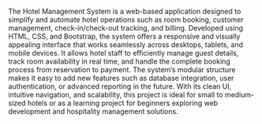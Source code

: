 The Hotel Management System is a web-based application designed to simplify and automate hotel operations such as room booking, customer management, check-in/check-out tracking, and billing. Developed using HTML, CSS, and Bootstrap, the system offers a responsive and visually appealing interface that works seamlessly across desktops, tablets, and mobile devices. It allows hotel staff to efficiently manage guest details, track room availability in real time, and handle the complete booking process from reservation to payment. The system’s modular structure makes it easy to add new features such as database integration, user authentication, or advanced reporting in the future. With its clean UI, intuitive navigation, and scalability, this project is ideal for small to medium-sized hotels or as a learning project for beginners exploring web development and hospitality management solutions.


